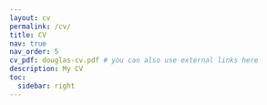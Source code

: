```yaml
---
layout: cv
permalink: /cv/
title: CV
nav: true
nav_order: 5
cv_pdf: douglas-cv.pdf # you can also use external links here
description: My CV
toc:
  sidebar: right
---
```

